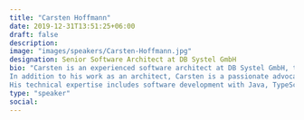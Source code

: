 ```yaml
---
title: "Carsten Hoffmann"
date: 2019-12-31T13:51:25+06:00
draft: false
description:
image: "images/speakers/Carsten-Hoffmann.jpg"
designation: Senior Software Architect at DB Systel GmbH
bio: "Carsten is an experienced software architect at DB Systel GmbH, the digital partner of Deutsche Bahn, Germany’s largest railway company. As a member of a DevOps team, he firmly believes that close collaboration between architects and development teams is key to designing and maintaining a software architecture that meets business requirements.
In addition to his work as an architect, Carsten is a passionate advocate of Open Source and maintains the “Trivy Vulnerability Explorer.” For three years, he was a member of DB Systel’s architecture guild, where he founded the “Inner Source” thematic team to actively promote Open Source practices within the company.
His technical expertise includes software development with Java, TypeScript, and VueJS, as well as the automation of CI/CD pipelines, and the deployment and administration of Kubernetes."
type: "speaker"
social:
---
```

